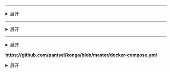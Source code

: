 ****
<details><summary>展开</summary><pre><code>

```
</code></pre></details>
----

****
<details><summary>展开</summary><pre><code>

```
</code></pre></details>
----

****
<details><summary>展开</summary><pre><code>

```
</code></pre></details>
----

****
<details><summary>展开</summary><pre><code>

```
</code></pre></details>
----

****
<details><summary>展开</summary><pre><code>

```
</code></pre></details>
----

****
<details><summary>展开</summary><pre><code>

```
</code></pre></details>
----

**https://github.com/pantsel/konga/blob/master/docker-compose.yml**
<details><summary>展开</summary><pre><code>
version: "3"

networks:
 kong-net:
  driver: bridge

services:

  #######################################
  # Postgres: The database used by Kong
  #######################################
  kong-database:
    image: postgres:9.6
    restart: always
    networks:
      - kong-net
    environment:
      POSTGRES_USER: kong
      POSTGRES_DB: kong
      POSTGRES_PASSWORD: kong
    ports:
      - "5432:5432"
    healthcheck:
      test: ["CMD", "pg_isready", "-U", "kong"]
      interval: 5s
      timeout: 5s
      retries: 5

  #######################################
  # Kong database migration
  #######################################
  kong-migration:
    image: kong:1.5
    command: "kong migrations bootstrap"
    networks:
      - kong-net
    restart: on-failure
    environment:
      KONG_PG_HOST: kong-database
      KONG_PG_PASSWORD: kong
    links:
      - kong-database
    depends_on:
      - kong-database

  #######################################
  # Kong: The API Gateway
  #######################################
  kong:
    image: kong:1.5
    restart: always
    networks:
      - kong-net
    environment:
      KONG_PG_HOST: kong-database
      KONG_PG_PASSWORD: kong
      KONG_PROXY_LISTEN: 0.0.0.0:8000
      KONG_PROXY_LISTEN_SSL: 0.0.0.0:8443
      KONG_ADMIN_LISTEN: 0.0.0.0:8001
    depends_on:
      - kong-database
    healthcheck:
      test: ["CMD", "curl", "-f", "http://kong:8001"]
      interval: 5s
      timeout: 2s
      retries: 15
    ports:
      - 8001:8001
      - 8000:8000
```
</code></pre></details>
----


**https://github.com/flipped-aurora/gin-vue-admin/blob/master/docker-compose.yaml**
<details><summary>展开</summary><pre><code>

``` yaml
version: "3"

networks:
  network:
    ipam:
      driver: default
      config:
        - subnet: '177.7.0.0/16'

services:
  web:
    build:
      context: ./web
      dockerfile: ./Dockerfile
    container_name: gva-web
    restart: always
    ports:
      - '8080:8080'
    depends_on:
      - server
    command: [ 'nginx-debug', '-g', 'daemon off;' ]
    networks:
      network:
        ipv4_address: 177.7.0.11

  server:
    build:
      context: ./server
      dockerfile: ./Dockerfile
    container_name: gva-server
    restart: always
    ports:
      - '8888:8888'
    depends_on:
      - mysql
      - redis
    links:
      - mysql
      - redis
    networks:
      network:
        ipv4_address: 177.7.0.12

  mysql:
    image: mysql:8.0.21
    container_name: gva-mysql
    command: mysqld --character-set-server=utf8mb4 --collation-server=utf8mb4_unicode_ci #设置utf8字符集
    restart: always
    ports:
      - "13306:3306"  # host物理直接映射端口为13306
    environment:
      MYSQL_DATABASE: 'qmPlus' # 初始化启动时要创建的数据库的名称
      MYSQL_ROOT_PASSWORD: 'Aa@6447985' # root管理员用户密码
    networks:
      network:
        ipv4_address: 177.7.0.13

  redis:
    image: redis:6.0.6
    container_name: gva-redis # 容器名
    restart: always
    ports:
      - '16379:6379'
    networks:
      network:
        ipv4_address: 177.7.0.14
```
</code></pre></details>
----
